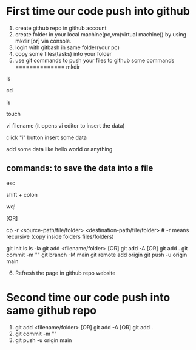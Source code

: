 First time our code push into github
======================================
1. create github repo in github account
2. create folder in your local machine(pc,vm(virtual machine)) by using mkdir [or] via console.
3. login with gitbash in same folder(your pc)
4. copy some files(tasks) into your folder 
5. use git commands to push your files to github
some commands
==============
mkdir <foldername>

ls

cd <foldername>

ls

touch <filename>

vi filename (it opens vi editor to insert the data)

click "i" button insert some data

add some data like hello world or anything

commands: to save the data into a file
--------

esc 

shift + colon 

wq!

[OR]
  
cp -r <source-path/file/folder> <destination-path/file/folder>  # -r means recursive (copy inside folders files/folders)

git init
ls
ls -la
git add <filename/folder> [OR] git add -A [OR] git add .
git commit -m "<message>"
git branch -M main
git remote add origin <https github repo url>
git push -u origin main

6. Refresh the page in github repo website


Second time our code push into same github repo
================================================
1. git add <filename/folder> [OR] git add -A [OR] git add .
2. git commit -m "<message>"
3. git push -u origin main

